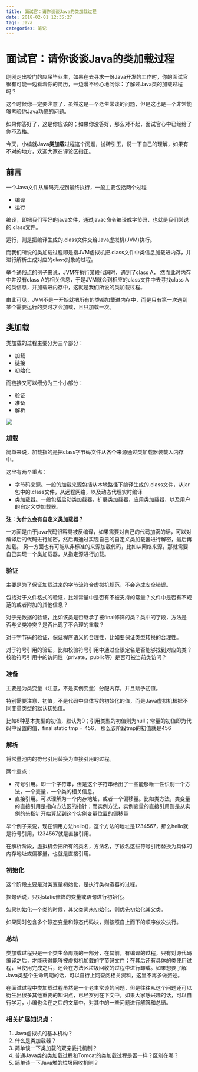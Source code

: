 ```yaml
---
title: 面试官：请你谈谈Java的类加载过程
date: 2018-02-01 12:35:27
tags: Java
categories: 笔记
---
```

# 面试官：请你谈谈Java的类加载过程



刚刚走出校门的应届毕业生，如果在去寻求一份Java开发的工作时，你的面试官很有可能一边看着你的简历，一边漫不经心地问你：了解过Java类的加载过程吗？

这个时候你一定要注意了，虽然这是一个老生常谈的问题，但是这也是一个非常能够考验你Java功底的问题。

如果你答好了，这是你应该的；如果你没答好，那么对不起，面试官心中已经给了你不及格。

今天，小编就**Java类加载**过程这个问题，抛砖引玉，说一下自己的理解，如果有不对的地方，欢迎大家在评论区指正。

<!--more-->

## 前言

一个Java文件从编码完成到最终执行，一般主要包括两个过程

+ 编译
+ 运行

编译，即把我们写好的java文件，通过javac命令编译成字节码，也就是我们常说的.class文件。

运行，则是把编译生成的.class文件交给Java虚拟机(JVM)执行。

而我们所说的类加载过程即是指JVM虚拟机把.class文件中类信息加载进内存，并进行解析生成对应的class对象的过程。

举个通俗点的例子来说，JVM在执行某段代码时，遇到了class A， 然而此时内存中并没有class A的相关信息，于是JVM就会到相应的class文件中去寻找class A的类信息，并加载进内存中，这就是我们所说的类加载过程。

由此可见，JVM不是一开始就把所有的类都加载进内存中，而是只有第一次遇到某个需要运行的类时才会加载，且只加载一次。

## 类加载
类加载的过程主要分为三个部分：

+ 加载
+ 链接
+ 初始化

而链接又可以细分为三个小部分：

+ 验证
+ 准备
+ 解析

![](/img/面试官：请你谈谈Java的类加载过程/img1.jpg)

### 加载
简单来说，加载指的是把class字节码文件从各个来源通过类加载器装载入内存中。

这里有两个重点：

+ 字节码来源。一般的加载来源包括从本地路径下编译生成的.class文件，从jar包中的.class文件，从远程网络，以及动态代理实时编译
+ 类加载器。一般包括启动类加载器，扩展类加载器，应用类加载器，以及用户的自定义类加载器。

**注：为什么会有自定义类加载器？**

一方面是由于java代码很容易被反编译，如果需要对自己的代码加密的话，可以对编译后的代码进行加密，然后再通过实现自己的自定义类加载器进行解密，最后再加载。
另一方面也有可能从非标准的来源加载代码，比如从网络来源，那就需要自己实现一个类加载器，从指定源进行加载。
### 验证
主要是为了保证加载进来的字节流符合虚拟机规范，不会造成安全错误。

包括对于文件格式的验证，比如常量中是否有不被支持的常量？文件中是否有不规范的或者附加的其他信息？

对于元数据的验证，比如该类是否继承了被final修饰的类？类中的字段，方法是否与父类冲突？是否出现了不合理的重载？

对于字节码的验证，保证程序语义的合理性，比如要保证类型转换的合理性。

对于符号引用的验证，比如校验符号引用中通过全限定名是否能够找到对应的类？校验符号引用中的访问性（private，public等）是否可被当前类访问？

### 准备
主要是为类变量（注意，不是实例变量）分配内存，并且赋予初值。

特别需要注意，初值，不是代码中具体写的初始化的值，而是Java虚拟机根据不同变量类型的默认初始值。

比如8种基本类型的初值，默认为0；引用类型的初值则为null；常量的初值即为代码中设置的值，final static tmp = 456， 那么该阶段tmp的初值就是456

### 解析
将常量池内的符号引用替换为直接引用的过程。

两个重点：

+ 符号引用。即一个字符串，但是这个字符串给出了一些能够唯一性识别一个方法，一个变量，一个类的相关信息。
+ 直接引用。可以理解为一个内存地址，或者一个偏移量。比如类方法，类变量的直接引用是指向方法区的指针；而实例方法，实例变量的直接引用则是从实例的头指针开始算起到这个实例变量位置的偏移量

举个例子来说，现在调用方法hello()，这个方法的地址是1234567，那么hello就是符号引用，1234567就是直接引用。

在解析阶段，虚拟机会把所有的类名，方法名，字段名这些符号引用替换为具体的内存地址或偏移量，也就是直接引用。

### 初始化
这个阶段主要是对类变量初始化，是执行类构造器的过程。

换句话说，只对static修饰的变量或语句进行初始化。

如果初始化一个类的时候，其父类尚未初始化，则优先初始化其父类。

如果同时包含多个静态变量和静态代码块，则按照自上而下的顺序依次执行。

### 总结
类加载过程只是一个类生命周期的一部分，在其前，有编译的过程，只有对源代码编译之后，才能获得能够被虚拟机加载的字节码文件；在其后还有具体的类使用过程，当使用完成之后，还会在方法区垃圾回收的过程中进行卸载。如果想要了解Java类整个生命周期的话，可以自行上网查阅相关资料，这里不再多做赘述。

在面试过程中类加载过程虽然是一个老生常谈的问题，但是往往从这个问题还可以衍生出很多其他重要的知识点，已经罗列在下文中，如果大家感兴趣的话，可以自行学习，小编也会在之后的文章中，对其中的一些问题进行解答和总结。

### 相关扩展知识点：

1. Java虚拟机的基本机构？
2. 什么是类加载器？
3. 简单谈一下类加载的双亲委托机制？
4. 普通Java类的类加载过程和Tomcat的类加载过程是否一样？区别在哪？
5. 简单谈一下Java堆的垃圾回收机制？